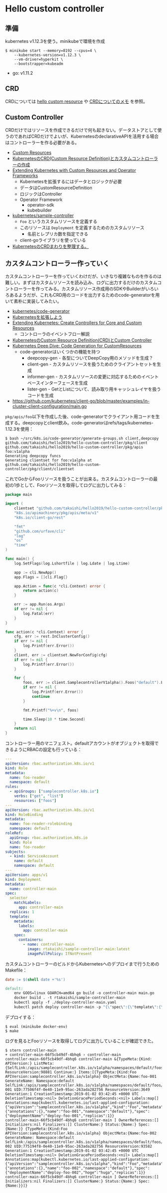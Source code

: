 # Hello custom controller

## 準備

kubernetes v1.12.3を使う。minikubeで環境を作成

```
$ minikube start --memory=8192 --cpus=4 \
    --kubernetes-version=v1.12.3 \
    --vm-driver=hyperkit \
    --bootstrapper=kubeadm
```

- 
  go: v1.11.2

## CRD

CRDについては [hello custom resource](https://github.com/takaishi/hello2018/tree/master/hello-custom-resource) や [CRDについてのメモ](https://repl.info/archives/2384/) を参照。

## Custom Controller

CRDだけではリソースを作成できるだけで何も起きない。データストアとして使うのであればCRDだけでよいが、KubernetesのdeclarativeAPIを活用する場合はコントローラーを作る必要がある。

* [Custom Resources](https://v1-12.docs.kubernetes.io/docs/concepts/extend-kubernetes/api-extension/custom-resources/)
* [KubernetesのCRD(Custom Resource Definition)とカスタムコントローラーの作成](https://qiita.com/__Attsun__/items/785008ef970ad82c679c)
* [Extending Kubernetes with Custom Resources and Operator Frameworks](https://speakerdeck.com/ianlewis/extending-kubernetes-with-custom-resources-and-operator-frameworks)
  * Kubernetesを拡張するにはデータとロジックが必要
  * データはCustomResourceDefinition
  * ロジックはController
  * Operator Framework
    * operator-sdk
    * kubebuilder
* [kubernetes/sample-controller](https://github.com/kubernetes/sample-controller)
  * `Foo` というカスタムリソースを定義する
  * このリソースは `Deployment` を定義するためのカスタムリソース
    * 名前とレプリカ数を指定できる
  * client-goライブラリを使っている
* [KubernetesのCRDまわりを整理する。](https://qiita.com/cvusk/items/773e222e0971a5391a51)



## カスタムコントローラー作っていく

カスタムコントローラーを作っていくわけだが、いきなり複雑なものを作るのは難しい。まずはカスタムリソースを読み込み、ログに出力するだけのカスタムコントローラーを作ってみる。カスタムリソース作成用のSDKやBuilderがいろいろあるようだが、これもCRD用のコードを出力するためのcode-generatorを用いて素朴に実装してみたい。

* [kubernetes/code-generator](https://github.com/kubernetes/code-generator)
* [Kubernetesを拡張しよう](https://www.ianlewis.org/jp/extending-kubernetes-ja)
* [Extending Kubernetes: Create Controllers for Core and Custom Resources](https://medium.com/@trstringer/create-kubernetes-controllers-for-core-and-custom-resources-62fc35ad64a3)
  * コントローラのイベントフロー解説
* [KubernetesのCustom Resource Definition(CRD)とCustom Controller](https://www.sambaiz.net/article/182/)
* [Kubernetes Deep Dive: Code Generation for CustomResources](https://blog.openshift.com/kubernetes-deep-dive-code-generation-customresources/)
  * code-generatorはいくつかの機能を持つ
    * deepcopy-gen - 各型についてDeepCopy用のメソッドを生成？
    * client-gen - カスタムリソースを扱うためのクライアントセットを生成
    * informer-gen - カスタムリソースの変更に対応するためのイベントベースインターフェースを生成
    * lister-gen - GetとListについて、読み取り用キャッシュレイヤを扱うコードを生成
* https://github.com/kubernetes/client-go/blob/master/examples/in-cluster-client-configuration/main.go



`pkg/apis/foo`以下を作成した後、code-generatorでクライアント用コードを生成する。deepcopyとclient飲み。code-generatorはrefs/tags/kubernetes-1.12.3を使用：

```
$ bash ~/src/k8s.io/code-generator/generate-groups.sh client,deepcopy github.com/takaishi/hello2019/hello-custom-controller/pkg/client github.com/takaishi/hello2019/hello-custom-controller/pkg/apis foo:v1alpha
Generating deepcopy funcs
Generating clientset for foo:v1alpha at github.com/takaishi/hello2019/hello-custom-controller/pkg/client/clientset
```

これでGoからFooリソースを扱うことが出来る。カスタムコントローラーの最初の1歩として、Fooリソースを取得してログに出力してみる：

```go
package main

import (
	clientset "github.com/takaishi/hello2019/hello-custom-controller/pkg/client/clientset/versioned"
	"k8s.io/apimachinery/pkg/apis/meta/v1"
	"k8s.io/client-go/rest"

	"fmt"
	"github.com/urfave/cli"
	"log"
	"os"
	"time"
)

func main() {
	log.SetFlags(log.Lshortfile | log.Ldate | log.Ltime)

	app := cli.NewApp()
	app.Flags = []cli.Flag{}

	app.Action = func(c *cli.Context) error {
		return action(c)
	}

	err := app.Run(os.Args)
	if err != nil {
		log.Fatal(err)
	}
}

func action(c *cli.Context) error {
	cfg, err := rest.InClusterConfig()
	if err != nil {
		log.Printf(err.Error())
	}
	client, err := clientset.NewForConfig(cfg)
	if err != nil {
		log.Printf(err.Error())
	}

	for {
		foos, err := client.SamplecontrollerV1alpha().Foos("default").List(v1.ListOptions{})
		if err != nil {
			log.Printf(err.Error())
			continue
		}

		fmt.Printf("%+v\n", foos)

		time.Sleep(10 * time.Second)
	}
	return nil
}
```

コントローラー用のマニフェスト。defaultアカウントがオブジェクトを取得できるようにRBACの設定も行っている：

```yaml
---
apiVersion: rbac.authorization.k8s.io/v1
kind: Role
metadata:
  name: foo-reader
  namespace: default
rules:
  - apiGroups: ["samplecontroller.k8s.io"]
    verbs: ["get", "list"]
    resources: ["foos"]
---
apiVersion: rbac.authorization.k8s.io/v1
kind: RoleBinding
metadata:
  name: foo-reader-rolebinding
  namespace: default
roleRef:
  apiGroup: rbac.authorization.k8s.io
  kind: Role
  name: foo-reader
subjects:
  - kind: ServiceAccount
    name: default
    namespace: default
---
apiVersion: apps/v1
kind: Deployment
metadata:
  name: controller-main
spec:
  selector
    matchLabels:
      app: controller-main
  replicas: 1
  template:
    metadata:
      labels:
        app: controller-main
    spec:
      containers:
        - name: controller-main
          image: rtakaishi/sample-controller-main:latest
          imagePullPolicy: IfNotPresent
```

カスタムコントローラーのビルドからKubernetesへのデプロイまで行うためのMakefile：

```makefile
date := $(shell date +'%s')

default:
	env GOOS=linux GOARCH=amd64 go build -o controller-main main.go
	docker build . -t rtakaishi/sample-controller-main
	kubectl apply -f ./deploy-controller-main.yaml
	kubectl patch deploy controller-main -p "{\"spec\":{\"template\":{\"metadata\":{\"labels\":{\"date\":\"$(date)\"}}}}}"
```

デプロイする：

```
$ eval (minikube docker-env)
$ make
```

ログを見るとFooリソースを取得してログに出力していることが確認できた。

```
$ stern controller-main
+ controller-main-66f5cb49df-4bhq6 › controller-main
controller-main-66f5cb49df-4bhq6 controller-main &{TypeMeta:{Kind: APIVersion:} ListMeta:{SelfLink:/apis/samplecontroller.k8s.io/v1alpha/namespaces/default/foos ResourceVersion:98881 Continue:} Items:[{TypeMeta:{Kind:Foo APIVersion:samplecontroller.k8s.io/v1alpha} ObjectMeta:{Name:foo-001 GenerateName: Namespace:default SelfLink:/apis/samplecontroller.k8s.io/v1alpha/namespaces/default/foos/foo-001 UID:77506f4f-0e40-11e9-95ac-263ada282756 ResourceVersion:3649 Generation:1 CreationTimestamp:2019-01-02 03:42:45 +0000 UTC DeletionTimestamp:<nil> DeletionGracePeriodSeconds:<nil> Labels:map[] Annotations:map[kubectl.kubernetes.io/last-applied-configuration:{"apiVersion":"samplecontroller.k8s.io/v1alpha","kind":"Foo","metadata":{"annotations":{},"name":"foo-001","namespace":"default"},"spec":{"deploymentName":"deploy-foo-001","replicas":1}}
controller-main-66f5cb49df-4bhq6 controller-main ] OwnerReferences:[] Initializers:nil Finalizers:[] ClusterName:} Status:{Name:} Spec:{Name:}} {TypeMeta:{Kind:Foo APIVersion:samplecontroller.k8s.io/v1alpha} ObjectMeta:{Name:foo-002 GenerateName: Namespace:default SelfLink:/apis/samplecontroller.k8s.io/v1alpha/namespaces/default/foos/foo-002 UID:775194f8-0e40-11e9-95ac-263ada282756 ResourceVersion:93582 Generation:1 CreationTimestamp:2019-01-02 03:42:45 +0000 UTC DeletionTimestamp:<nil> DeletionGracePeriodSeconds:<nil> Labels:map[] Annotations:map[kubectl.kubernetes.io/last-applied-configuration:{"apiVersion":"samplecontroller.k8s.io/v1alpha","kind":"Foo","metadata":{"annotations":{},"name":"foo-002","namespace":"default"},"spec":{"deploymentName":"deploy-foo-002","hoge":"huga","replicas":1}}
controller-main-66f5cb49df-4bhq6 controller-main ] OwnerReferences:[] Initializers:nil Finalizers:[] ClusterName:} Status:{Name:} Spec:{Name:}}]}
```

